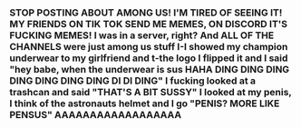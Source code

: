 ### STOP POSTING ABOUT AMONG US! I'M TIRED OF SEEING IT! MY FRIENDS ON TIK TOK SEND ME MEMES, ON DISCORD IT'S FUCKING MEMES! I was in a server, right? And ALL OF THE CHANNELS were just among us stuff I-I showed my champion underwear to my girlfriend and t-the logo I flipped it and I said "hey babe, when the underwear is sus HAHA DING DING DING DING DING DING DING DI DI DING" I fucking looked at a trashcan and said "THAT'S A BIT SUSSY" I looked at my penis, I think of the astronauts helmet and I go "PENIS? MORE LIKE PENSUS" AAAAAAAAAAAAAAAAAA
<!--
**BeeMario/BeeMario** is a ✨ _special_ ✨ repository because its `README.md` (this file) appears on your GitHub profile.

Here are some ideas to get you started:

- 🔭 I’m currently working on ...
- 🌱 I’m currently learning ...
- 👯 I’m looking to collaborate on ...
- 🤔 I’m looking for help with ...
- 💬 Ask me about ...
- 📫 How to reach me: ...
- 😄 Pronouns: ...
- ⚡ Fun fact: ...
- ass
-->
